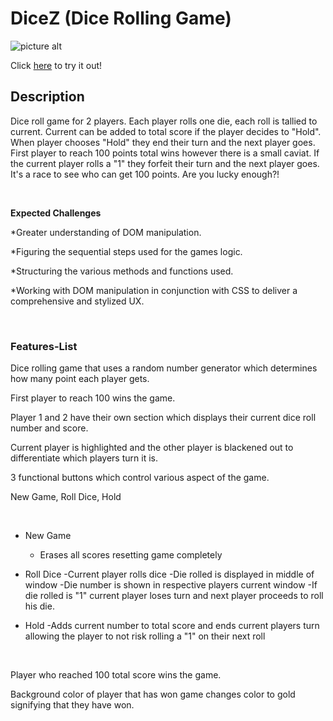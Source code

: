 # DiceZ (Dice Rolling Game)

![picture alt](https://i.ibb.co/0Cqrv4m/dice-rng-banner.jpg)

Click [here](http://gainful-dice-roll.surge.sh/) to try it out!

## Description

Dice roll game for 2 players. Each player rolls one die, each roll is tallied to current. Current can be added to total score if the player decides to "Hold". When player chooses "Hold" they end their turn and the next player goes. First player to reach 100 points total wins however there is a small caviat. If the current player rolls a "1" they forfeit their turn and the next player goes. It's a race to see who can get 100 points. Are you lucky enough?!

&nbsp;
&nbsp;

**Expected Challenges**

\*Greater understanding of DOM manipulation.

\*Figuring the sequential steps used for the games logic.

\*Structuring the various methods and functions used.

\*Working with DOM manipulation in conjunction with CSS to deliver a comprehensive and stylized UX.

&nbsp;
&nbsp;
&nbsp;

### Features-List

Dice rolling game that uses a random number generator which determines how many point each player gets.

First player to reach 100 wins the game.

Player 1 and 2 have their own section which displays their current dice roll number and score.

Current player is highlighted and the other player is blackened out to differentiate which players turn it is.

3 functional buttons which control various aspect of the game.

New Game, Roll Dice, Hold

&nbsp;
&nbsp;

- New Game

  - Erases all scores resetting game completely

- Roll Dice
  -Current player rolls dice
  -Die rolled is displayed in middle of window
  -Die number is shown in respective players current window
  -If die rolled is "1" current player loses turn and next player proceeds to roll his die.

- Hold
  -Adds current number to total score and ends current players turn allowing the player to not risk rolling a "1" on their next roll

&nbsp;

Player who reached 100 total score wins the game.

Background color of player that has won game changes color to gold signifying that they have won.
